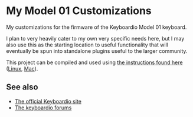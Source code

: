 # My Model 01 Customizations

My customizations for the firmware of the Keyboardio Model 01 keyboard.

I plan to very heavily cater to my own very specific needs here, but I may
also use this as the starting location to useful functionality that will
eventually be spun into standalone plugins useful to the larger community.

This project can be compiled and used using [the instructions found here](https://github.com/keyboardio/Kaleidoscope/wiki/Install-Arduino-support-on-Windows)
([Linux](https://github.com/keyboardio/Kaleidoscope/wiki/Install-Arduino-support-on-Linux), [Mac](https://github.com/keyboardio/Kaleidoscope/wiki/Install-Arduino-support-on-a-Mac)).

## See also
 * [The official Keyboardio site](https://shop.keyboard.io/)
 * [The keyboardio forums](https://community.keyboard.io/)

